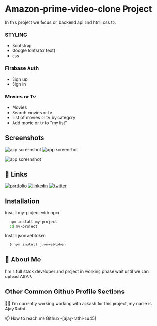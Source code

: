 
# Amazon-prime-video-clone Project

In this project we focus on backend api and html,css to.

### STYLING
* Bootstrap
* Google fonts(for text)
*  css

### Firabase Auth
 * Sign up
 * Sign in
### Movies or Tv
 * Movies
 * Search movies or tv
 * List of movies or tv by category
* Add movie or tv to "my list"
## Screenshots
![app screenshot](https://uigarage.net/sign-in-on-android-by-amazon/)
![app screenshot](https://www.google.com/imgres?imgurl=https%3A%2F%2Fthepublicnews24.com%2Fuploads%2Fimages%2F2021%2F09%2Fimage_750x_6151206503c8a.jpg&imgrefurl=https%3A%2F%2Fthepublicnews24.com%2FAmazon-Account-Login-Case&tbnid=xZZlnjdvz6dZwM&vet=12ahUKEwimv7HK3tP5AhXzi9gFHWYXAVwQMygDegUIARDaAQ..i&docid=HzU5BEa99JuVFM&w=750&h=783&q=amazon%20sign%20in&ved=2ahUKEwimv7HK3tP5AhXzi9gFHWYXAVwQMygDegUIARDaAQ)

![app screenshot](https://encrypted-tbn0.gstatic.com/images?q=tbn:ANd9GcQ-oQ5cQ2QZdEwOsqvi7msnbAmSPScSeoz2hQ&usqp=CAU)

## 🔗 Links
[![portfolio](https://img.shields.io/badge/my_portfolioogoColor=white)](https://katherinempeterson.com/)
[![linkedin](https://img.shields.io/badge/linkedn&logoColor=white)](https://www.linkedin.com/)
[![twitter](https://img.shields.io/badge/twitter-Color=white)](https://twitter.com/)


## Installation

Install my-project with npm

```bash
  npm install my-project
  cd my-project
```
Install jsonwebtoken

```bash
  $ npm install jsonwebtoken
```


    
## 🚀 About Me
I'm a full stack developer and project in working phase wait until we can upload ASAP.



## Other Common Github Profile Sections
👩‍💻 I'm currently working working with aakash for this project, my name is Ajay Rathi


📫 How to reach me Github -[ajay-rathi-au45]


